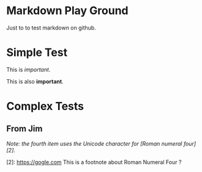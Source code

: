 # Markdown Play Ground
Just to to test markdown on github.

# Simple Test

This is *important*.

This is also **important**.

# Complex Tests
## From Jim

*Note: the fourth item uses the Unicode character for [Roman numeral four][2].*

[2]: https://gogle.com This is a footnote about Roman Numeral Four ?

